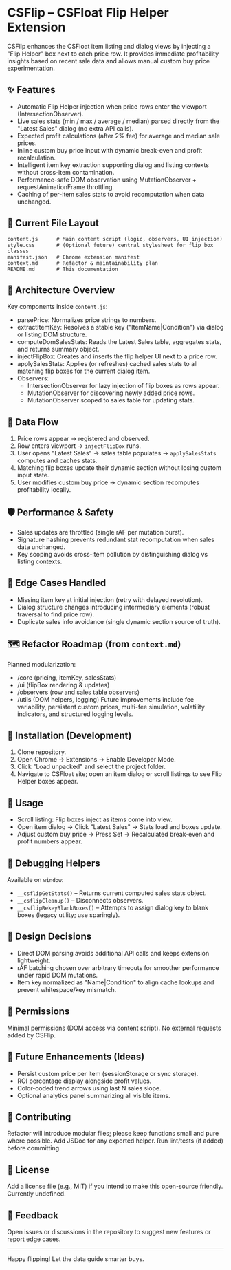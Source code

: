 # CSFlip – CSFloat Flip Helper Extension

CSFlip enhances the CSFloat item listing and dialog views by injecting a "Flip Helper" box next to each price row. It provides immediate profitability insights based on recent sale data and allows manual custom buy price experimentation.

## ✨ Features
- Automatic Flip Helper injection when price rows enter the viewport (IntersectionObserver).
- Live sales stats (min / max / average / median) parsed directly from the "Latest Sales" dialog (no extra API calls).
- Expected profit calculations (after 2% fee) for average and median sale prices.
- Inline custom buy price input with dynamic break-even and profit recalculation.
- Intelligent item key extraction supporting dialog and listing contexts without cross-item contamination.
- Performance-safe DOM observation using MutationObserver + requestAnimationFrame throttling.
- Caching of per-item sales stats to avoid recomputation when data unchanged.

## 📂 Current File Layout
```
content.js      # Main content script (logic, observers, UI injection)
style.css       # (Optional future) central stylesheet for flip box classes
manifest.json   # Chrome extension manifest
context.md      # Refactor & maintainability plan
README.md       # This documentation
```

## 🧠 Architecture Overview
Key components inside `content.js`:
- parsePrice: Normalizes price strings to numbers.
- extractItemKey: Resolves a stable key ("ItemName|Condition") via dialog or listing DOM structure.
- computeDomSalesStats: Reads the Latest Sales table, aggregates stats, and returns summary object.
- injectFlipBox: Creates and inserts the flip helper UI next to a price row.
- applySalesStats: Applies (or refreshes) cached sales stats to all matching flip boxes for the current dialog item.
- Observers:
  - IntersectionObserver for lazy injection of flip boxes as rows appear.
  - MutationObserver for discovering newly added price rows.
  - MutationObserver scoped to sales table for updating stats.

## 🔄 Data Flow
1. Price rows appear → registered and observed.
2. Row enters viewport → `injectFlipBox` runs.
3. User opens "Latest Sales" → sales table populates → `applySalesStats` computes and caches stats.
4. Matching flip boxes update their dynamic section without losing custom input state.
5. User modifies custom buy price → dynamic section recomputes profitability locally.

## 🛡️ Performance & Safety
- Sales updates are throttled (single rAF per mutation burst).
- Signature hashing prevents redundant stat recomputation when sales data unchanged.
- Key scoping avoids cross-item pollution by distinguishing dialog vs listing contexts.

## 🧪 Edge Cases Handled
- Missing item key at initial injection (retry with delayed resolution).
- Dialog structure changes introducing intermediary elements (robust traversal to find price row).
- Duplicate sales info avoidance (single dynamic section source of truth).

## 🗺️ Refactor Roadmap (from `context.md`)
Planned modularization:
- /core (pricing, itemKey, salesStats)
- /ui (flipBox rendering & updates)
- /observers (row and sales table observers)
- /utils (DOM helpers, logging)
Future improvements include fee variability, persistent custom prices, multi-fee simulation, volatility indicators, and structured logging levels.

## 🚀 Installation (Development)
1. Clone repository.
2. Open Chrome → Extensions → Enable Developer Mode.
3. Click "Load unpacked" and select the project folder.
4. Navigate to CSFloat site; open an item dialog or scroll listings to see Flip Helper boxes appear.

## 🧩 Usage
- Scroll listing: Flip boxes inject as items come into view.
- Open item dialog → Click "Latest Sales" → Stats load and boxes update.
- Adjust custom buy price → Press Set → Recalculated break-even and profit numbers appear.

## 🐞 Debugging Helpers
Available on `window`:
- `__csflipGetStats()` – Returns current computed sales stats object.
- `__csflipCleanup()` – Disconnects observers.
- `__csflipRekeyBlankBoxes()` – Attempts to assign dialog key to blank boxes (legacy utility; use sparingly).

## 📌 Design Decisions
- Direct DOM parsing avoids additional API calls and keeps extension lightweight.
- rAF batching chosen over arbitrary timeouts for smoother performance under rapid DOM mutations.
- Item key normalized as "Name|Condition" to align cache lookups and prevent whitespace/key mismatch.

## 🔐 Permissions
Minimal permissions (DOM access via content script). No external requests added by CSFlip.

## 🧱 Future Enhancements (Ideas)
- Persist custom price per item (sessionStorage or sync storage).
- ROI percentage display alongside profit values.
- Color-coded trend arrows using last N sales slope.
- Optional analytics panel summarizing all visible items.

## 🤝 Contributing
Refactor will introduce modular files; please keep functions small and pure where possible. Add JSDoc for any exported helper. Run lint/tests (if added) before committing.

## 📝 License
Add a license file (e.g., MIT) if you intend to make this open-source friendly. Currently undefined.

## 💬 Feedback
Open issues or discussions in the repository to suggest new features or report edge cases.

---
Happy flipping! Let the data guide smarter buys.
